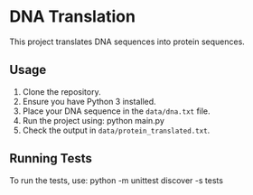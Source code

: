 # DNA Translation

This project translates DNA sequences into protein sequences.

## Usage

1. Clone the repository.
2. Ensure you have Python 3 installed.
3. Place your DNA sequence in the `data/dna.txt` file.
4. Run the project using: python main.py
5. Check the output in `data/protein_translated.txt`.

## Running Tests

To run the tests, use: python -m unittest discover -s tests


